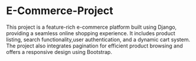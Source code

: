 # E-Commerce-Project
This project is a feature-rich e-commerce platform built using Django, providing a seamless online shopping experience. It includes product listing, search functionality,user authentication, and a dynamic cart system. The project also integrates pagination for efficient product browsing and offers a responsive design using Bootstrap.
